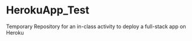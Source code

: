 # HerokuApp_Test
Temporary Repository for an in-class activity to deploy a full-stack app on Heroku

